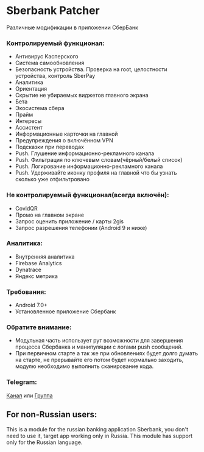 # Sberbank Patcher
Различные модификации в приложении СберБанк

### Контролируемый функционал:
- Антивирус Касперского
- Система самообновления
- Безопасность устройства. Проверка на root, целостности устройства, контроль SberPay
- Аналитика
- Ориентация
- Скрытие не убираемых виджетов главного экрана
- Бета
- Экосистема сбера
- Прайм
- Интересы
- Ассистент
- Информационные карточки на главной
- Предупреждения о включённом VPN
- Подсказки при переводах
- Push. Глушение информационно-рекламного канала
- Push. Фильтрация по ключевым словам(чёрный/белый список)
- Push. Логирование информационно-рекламного канала
- Push. Удерживайте иконку профиля на главной что бы узнать сколько уже отфильтровано

### Не контролируемый функционал(всегда включён):
- CovidQR
- Промо на главном экране
- Запрос оценить приложение / карты 2gis
- Запрос разрешения телефонии (Android 9 и ниже)

### Аналитика:
- Внутренняя аналитика
- Firebase Analytics
- Dynatrace
- Яндекс метрика

### Требования:
- Android 7.0+
- Установленное приложение Сбербанк

### Обратите внимание:
- Модульная часть использует рут возможности для завершения процесса Сбербанка и манипуляции с логами push сообщений.
- При первичном старте а так же при обновлениях будет долго думать на старте, не прерывайте его потом будет нормально заходить, модулю необходимо выполнить сканирование кода.

### Telegram:
[Канал](https://t.me/sberbank_patcher) или [Группа](https://t.me/sberbank_patcher_forum)

## For non-Russian users:
This is a module for the russian banking application Sberbank, you don't need to use it, target app working only in Russia. This module has support only for the Russian language.
